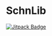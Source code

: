 # SchnLib

[![Jitpack Badge](https://jitpack.io/v/SchnTgaiSpock/SchnLib.svg)](https://jitpack.io/#SchnTgaiSpock/SchnLib)
